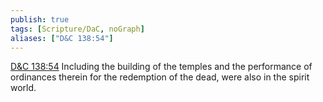 ```yaml
---
publish: true
tags: [Scripture/DaC, noGraph]
aliases: ["D&C 138:54"]
---
```

[D&C 138:54](https://churchofjesuschrist.org/study/scriptures/dc-testament/dc/138?lang=eng&id=p54#p54) Including the building of the temples and the performance of ordinances therein for the redemption of the dead, were also in the spirit world.
